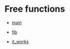 # Free functions

- [main](./hello_world-main.md)

- [fib](./hello_world-fib.md)

- [it_works](./hello_world-tests-it_works.md)

